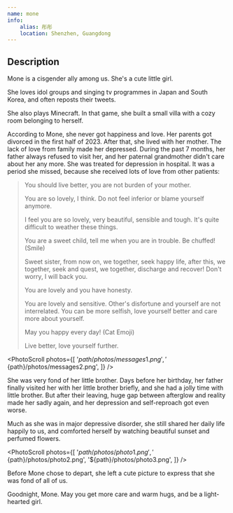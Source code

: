 ```yaml
---
name: mone
info:
    alias: 彤彤
    location: Shenzhen, Guangdong
---
```


## Description

Mone is a cisgender ally among us. She's a cute little girl.

She loves idol groups and singing tv programmes in Japan and South Korea, and often reposts their tweets.

She also plays Minecraft. In that game, she built a small villa with a cozy room belonging to herself.

According to Mone, she never got happiness and love. Her parents got divorced in the first half of 2023. After that, she lived with her mother. The lack of love from family made her depressed. During the past 7 months, her father always refused to visit her, and her paternal grandmother didn't care about her any more. She was treated for depression in hospital. It was a period she missed, because she received lots of love from other patients:

> You should live better, you are not burden of your mother.
>
> You are so lovely, I think. Do not feel inferior or blame yourself anymore.
>
> I feel you are so lovely, very beautiful, sensible and tough. It's quite difficult to weather these things.
>
> You are a sweet child, tell me when you are in trouble. Be chuffed! (Smile)
>
> Sweet sister, from now on, we together, seek happy life, after this, we together, seek and quest, we together, discharge and recover! Don't worry, I will back you.
>
> You are lovely and you have honesty.
>
> You are lovely and sensitive. Other's disfortune and yourself are not interrelated. You can be more selfish, love yourself better and care more about yourself.
>
> May you happy every day! (Cat Emoji)
>
> Live better, love yourself further.

<PhotoScroll photos={[
'${path}/photos/messages1.png',
'${path}/photos/messages2.png',
]} />

She was very fond of her little brother. Days before her birthday, her father finally visited her with her little brother briefly, and she had a jolly time with little brother. But after their leaving, huge gap between afterglow and reality made her sadly again, and her depression and self-reproach got even worse.

Much as she was in major depressive disorder, she still shared her daily life happily to us, and comforted herself by watching beautiful sunset and perfumed flowers.

<PhotoScroll photos={[
'${path}/photos/photo1.png',
'${path}/photos/photo2.png',
'${path}/photos/photo3.png',
]} />

Before Mone chose to depart, she left a cute picture to express that she was fond of all of us.

Goodnight, Mone. May you get more care and warm hugs, and be a light-hearted girl.